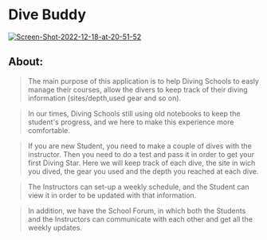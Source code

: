 # Dive Buddy

<a href="https://ibb.co/SNk24n4"><img src="https://i.ibb.co/WnrQ4y4/Screen-Shot-2022-12-18-at-20-51-52.png" alt="Screen-Shot-2022-12-18-at-20-51-52" border="0"></a>

## About:

> The main purpose of this application is to help Diving Schools to easly manage their courses, allow the divers to keep track of their diving information (sites/depth,used gear and so on).

> In our times, Diving Schools still using old notebooks to keep the student's progress, and we here to make this experience more comfortable.

> If you are new Student, you need to make a couple of dives with the instructor. Then you need to do a test and pass it in order to get your first Diving Star. Here we will keep track of each dive, the site in wich you dived, the gear you used and the depth you reached at each dive.

> The Instructors can set-up a weekly schedule, and the Student can view it in order to be updated with that information.

> In addition, we have the School Forum, in which both the Students and the Instructors can communicate with each other and get all the weekly updates.
